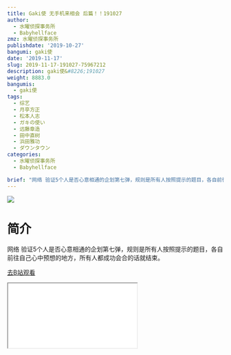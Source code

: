 ```yaml
---
title: Gaki使 无手机来相会 后篇！！191027
author:
  - 水曜侦探事务所
  - Babyhellface
zmz: 水曜侦探事务所
publishdate: '2019-10-27'
bangumi: gaki使
date: '2019-11-17'
slug: 2019-11-17-191027-75967212
description: gaki使&#8226;191027
weight: 8883.0
bangumis:
  - gaki使
tags:
  - 综艺
  - 月亭方正
  - 松本人志
  - ガキの使い
  - 远藤章造
  - 田中直树
  - 浜田雅功
  - ダウンタウン
categories:
  - 水曜侦探事务所
  - Babyhellface

brief: "网络 验证5个人是否心意相通的企划第七弹，规则是所有人按照提示的题目，各自前往自己心中预想的地方，所有人都成功会合的话就结束。"
---
```

![](https://raw.githubusercontent.com/tcgriffith/owaraisite/master/static/tmpimg/ba2a9a2a1106f53fb5b39ec4fc1fd2645735520c.jpg.480.jpg)
# 简介  
网络
验证5个人是否心意相通的企划第七弹，规则是所有人按照提示的题目，各自前往自己心中预想的地方，所有人都成功会合的话就结束。  

[去B站观看](https://www.bilibili.com/video/av75967212/)
<div class ="resp-container"><iframe class="testiframe" src="//player.bilibili.com/player.html?aid=75967212"", scrolling="no", allowfullscreen="true" > </iframe></div> 
